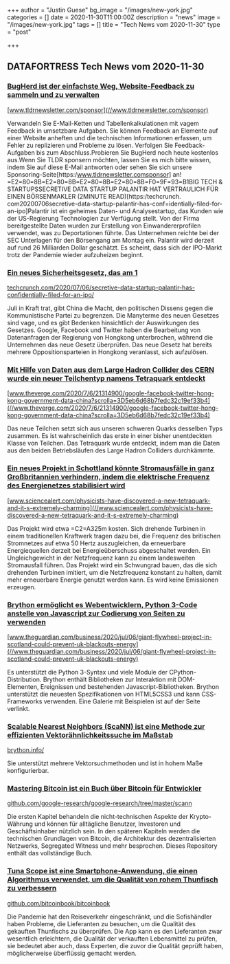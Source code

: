 +++
author = "Justin Guese"
bg_image = "/images/new-york.jpg"
categories = []
date = 2020-11-30T11:00:00Z
description = "news"
image = "/images/new-york.jpg"
tags = []
title = "Tech News vom 2020-11-30"
type = "post"

+++

        
## DATAFORTRESS Tech News vom 2020-11-30



### [BugHerd ist der einfachste Weg, Website-Feedback zu sammeln und zu verwalten](//www.tldrnewsletter.com/sponsor)


[www.tldrnewsletter.com/sponsor](//www.tldrnewsletter.com/sponsor)


Verwandeln Sie E-Mail-Ketten und Tabellenkalkulationen mit vagem Feedback in umsetzbare Aufgaben. Sie können Feedback an Elemente auf einer Website anheften und die technischen Informationen erfassen, um Fehler zu replizieren und Probleme zu lösen. Verfolgen Sie Feedback-Aufgaben bis zum Abschluss.Probieren Sie BugHerd noch heute kostenlos aus.Wenn Sie TLDR sponsern möchten, lassen Sie es mich bitte wissen, indem Sie auf diese E-Mail antworten oder sehen Sie sich unsere Sponsoring-Seite[https:/www.tldrnewsletter.comsponsor] an! =E2=80=8B=E2=80=8B=E2=80=8B=E2=80=8B=F0=9F=93=B1BIG TECH & STARTUPSSECRETIVE DATA STARTUP PALANTIR HAT VERTRAULICH FÜR EINEN BÖRSENMAKLER (2MINUTE READ)[https:/techcrunch. com20200706secretive-data-startup-palantir-has-conf=identially-filed-for-an-ipo]Palantir ist ein geheimes Daten- und Analysestartup, das Kunden wie der US-Regierung Technologien zur Verfügung stellt. Von der Firma bereitgestellte Daten wurden zur Erstellung von Einwandererprofilen verwendet, was zu Deportationen führte. Das Unternehmen reichte bei der SEC Unterlagen für den Börsengang am Montag ein. Palantir wird derzeit auf rund 26 Milliarden Dollar geschätzt. Es scheint, dass sich der IPO-Markt trotz der Pandemie wieder aufzuheizen beginnt.


### [Ein neues Sicherheitsgesetz, das am 1](//techcrunch.com/2020/07/06/secretive-data-startup-palantir-has-confidentially-filed-for-an-ipo/)


[techcrunch.com/2020/07/06/secretive-data-startup-palantir-has-confidentially-filed-for-an-ipo/](//techcrunch.com/2020/07/06/secretive-data-startup-palantir-has-confidentially-filed-for-an-ipo/)


Juli in Kraft trat, gibt China die Macht, den politischen Dissens gegen die Kommunistische Partei zu begrenzen. Die Manyterme des neuen Gesetzes sind vage, und es gibt Bedenken hinsichtlich der Auswirkungen des Gesetzes. Google, Facebook und Twitter haben die Bearbeitung von Datenanfragen der Regierung von Hongkong unterbrochen, während die Unternehmen das neue Gesetz überprüfen. Das neue Gesetz hat bereits mehrere Oppositionsparteien in Hongkong veranlasst, sich aufzulösen.


### [Mit Hilfe von Daten aus dem Large Hadron Collider des CERN wurde ein neuer Teilchentyp namens Tetraquark entdeckt](//www.theverge.com/2020/7/6/21314900/google-facebook-twitter-hong-kong-government-data-china?scrolla=3D5eb6d68b7fedc32c19ef33b4)


[www.theverge.com/2020/7/6/21314900/google-facebook-twitter-hong-kong-government-data-china?scrolla=3D5eb6d68b7fedc32c19ef33b4](//www.theverge.com/2020/7/6/21314900/google-facebook-twitter-hong-kong-government-data-china?scrolla=3D5eb6d68b7fedc32c19ef33b4)


Das neue Teilchen setzt sich aus unseren schweren Quarks desselben Typs zusammen. Es ist wahrscheinlich das erste in einer bisher unentdeckten Klasse von Teilchen. Das Tetraquark wurde entdeckt, indem man die Daten aus den beiden Betriebsläufen des Large Hadron Colliders durchkämmte.


### [Ein neues Projekt in Schottland könnte Stromausfälle in ganz Großbritannien verhindern, indem die elektrische Frequenz des Energienetzes stabilisiert wird](//www.sciencealert.com/physicists-have-discovered-a-new-tetraquark-and-it-s-extremely-charming)


[www.sciencealert.com/physicists-have-discovered-a-new-tetraquark-and-it-s-extremely-charming](//www.sciencealert.com/physicists-have-discovered-a-new-tetraquark-and-it-s-extremely-charming)


Das Projekt wird etwa =C2=A325m kosten. Sich drehende Turbinen in einem traditionellen Kraftwerk tragen dazu bei, die Frequenz des britischen Stromnetzes auf etwa 50 Hertz auszugleichen, da erneuerbare Energiequellen derzeit bei Energieüberschuss abgeschaltet werden. Ein Ungleichgewicht in der Netzfrequenz kann zu einem landesweiten Stromausfall führen. Das Projekt wird ein Schwungrad bauen, das die sich drehenden Turbinen imitiert, um die Netzfrequenz konstant zu halten, damit mehr erneuerbare Energie genutzt werden kann. Es wird keine Emissionen erzeugen.


### [Brython ermöglicht es Webentwicklern, Python 3-Code anstelle von Javascript zur Codierung von Seiten zu verwenden](//www.theguardian.com/business/2020/jul/06/giant-flywheel-project-in-scotland-could-prevent-uk-blackouts-energy)


[www.theguardian.com/business/2020/jul/06/giant-flywheel-project-in-scotland-could-prevent-uk-blackouts-energy](//www.theguardian.com/business/2020/jul/06/giant-flywheel-project-in-scotland-could-prevent-uk-blackouts-energy)


Es unterstützt die Python 3-Syntax und viele Module der CPython-Distribution. Brython enthält Bibliotheken zur Interaktion mit DOM-Elementen, Ereignissen und bestehenden Javascript-Bibliotheken. Brython unterstützt die neuesten Spezifikationen von HTML5CSS3 und kann CSS-Frameworks verwenden. Eine Galerie mit Beispielen ist auf der Seite verlinkt.


### [Scalable Nearest Neighbors (ScaNN) ist eine Methode zur effizienten Vektorähnlichkeitssuche im Maßstab](//brython.info/)


[brython.info/](//brython.info/)


Sie unterstützt mehrere Vektorsuchmethoden und ist in hohem Maße konfigurierbar.


### [Mastering Bitcoin ist ein Buch über Bitcoin für Entwickler](//github.com/google-research/google-research/tree/master/scann)


[github.com/google-research/google-research/tree/master/scann](//github.com/google-research/google-research/tree/master/scann)


Die ersten Kapitel behandeln die nicht-technischen Aspekte der Krypto-Währung und können für alltägliche Benutzer, Investoren und Geschäftsinhaber nützlich sein. In den späteren Kapiteln werden die technischen Grundlagen von Bitcoin, die Architektur des dezentralisierten Netzwerks, Segregated Witness und mehr besprochen. Dieses Repository enthält das vollständige Buch.


### [Tuna Scope ist eine Smartphone-Anwendung, die einen Algorithmus verwendet, um die Qualität von rohem Thunfisch zu verbessern](//github.com/bitcoinbook/bitcoinbook)


[github.com/bitcoinbook/bitcoinbook](//github.com/bitcoinbook/bitcoinbook)


Die Pandemie hat den Reiseverkehr eingeschränkt, und die Sofishändler haben Probleme, die Lieferanten zu besuchen, um die Qualität des gekauften Thunfischs zu überprüfen. Die App kann es den Lieferanten zwar wesentlich erleichtern, die Qualität der verkauften Lebensmittel zu prüfen, sie bedeutet aber auch, dass Experten, die zuvor die Qualität geprüft haben, möglicherweise überflüssig gemacht werden.